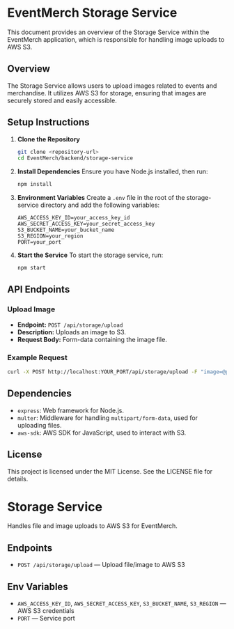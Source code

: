 # EventMerch Storage Service

This document provides an overview of the Storage Service within the EventMerch application, which is responsible for handling image uploads to AWS S3.

## Overview

The Storage Service allows users to upload images related to events and merchandise. It utilizes AWS S3 for storage, ensuring that images are securely stored and easily accessible.

## Setup Instructions

1. **Clone the Repository**
   ```bash
   git clone <repository-url>
   cd EventMerch/backend/storage-service
   ```

2. **Install Dependencies**
   Ensure you have Node.js installed, then run:
   ```bash
   npm install
   ```

3. **Environment Variables**
   Create a `.env` file in the root of the storage-service directory and add the following variables:
   ```
   AWS_ACCESS_KEY_ID=your_access_key_id
   AWS_SECRET_ACCESS_KEY=your_secret_access_key
   S3_BUCKET_NAME=your_bucket_name
   S3_REGION=your_region
   PORT=your_port
   ```

4. **Start the Service**
   To start the storage service, run:
   ```bash
   npm start
   ```

## API Endpoints

### Upload Image
- **Endpoint:** `POST /api/storage/upload`
- **Description:** Uploads an image to S3.
- **Request Body:** Form-data containing the image file.

### Example Request
```bash
curl -X POST http://localhost:YOUR_PORT/api/storage/upload -F "image=@path_to_your_image"
```

## Dependencies
- `express`: Web framework for Node.js.
- `multer`: Middleware for handling `multipart/form-data`, used for uploading files.
- `aws-sdk`: AWS SDK for JavaScript, used to interact with S3.

## License
This project is licensed under the MIT License. See the LICENSE file for details.

# Storage Service

Handles file and image uploads to AWS S3 for EventMerch.

## Endpoints
- `POST /api/storage/upload` — Upload file/image to AWS S3

## Env Variables
- `AWS_ACCESS_KEY_ID`, `AWS_SECRET_ACCESS_KEY`, `S3_BUCKET_NAME`, `S3_REGION` — AWS S3 credentials
- `PORT` — Service port